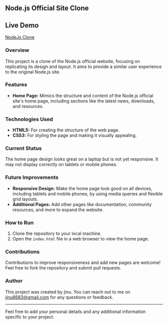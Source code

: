 
## Node.js Official Site Clone

## Live Demo
[NodeJs Clone](https://jinu721.github.io/nodeJsClone/)

### Overview

This project is a clone of the Node.js official website, focusing on replicating its design and layout. It aims to provide a similar user experience to the original Node.js site.

### Features

- **Home Page:** Mimics the structure and content of the Node.js official site's home page, including sections like the latest news, downloads, and resources.

### Technologies Used

- **HTML5:** For creating the structure of the web page.
- **CSS3:** For styling the page and making it visually appealing.

### Current Status

The home page design looks great on a laptop but is not yet responsive. It may not display correctly on tablets or mobile phones.

### Future Improvements

- **Responsive Design:** Make the home page look good on all devices, including tablets and mobile phones, by using media queries and flexible grid layouts.
- **Additional Pages:** Add other pages like documentation, community resources, and more to expand the website.

### How to Run

1. Clone the repository to your local machine.
2. Open the `index.html` file in a web browser to view the home page.

### Contributions

Contributions to improve responsiveness and add new pages are welcome! Feel free to fork the repository and submit pull requests.

### Author

This project was created by jinu. You can reach out to me on jinu8683@gmail.com for any questions or feedback.

---

Feel free to add your personal details and any additional information specific to your project.
